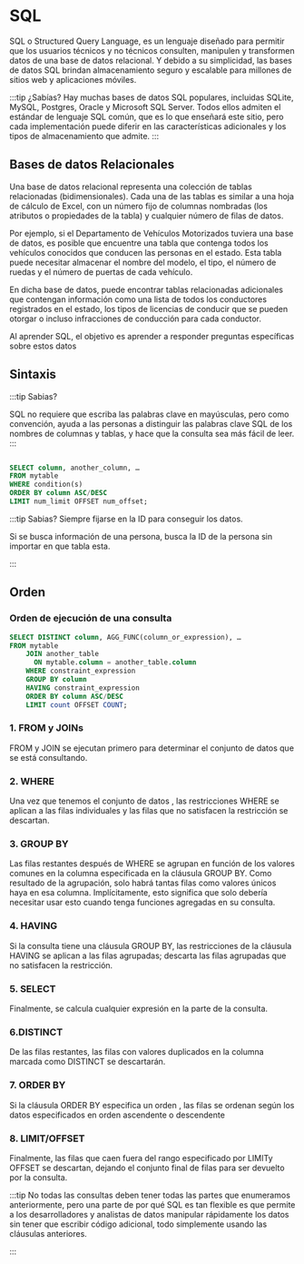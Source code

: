 # SQL

SQL  o Structured Query Language, es un lenguaje diseñado para permitir que los usuarios técnicos y no técnicos consulten, manipulen y transformen datos de una base de datos relacional. Y debido a su simplicidad, las bases de datos SQL brindan almacenamiento seguro y escalable para millones de sitios web y aplicaciones móviles.

:::tip
¿Sabías?
Hay muchas bases de datos SQL populares, incluidas SQLite, MySQL, Postgres, Oracle y Microsoft SQL Server. Todos ellos admiten el estándar de lenguaje SQL común, que es lo que enseñará este sitio, pero cada implementación puede diferir en las características adicionales y los tipos de almacenamiento que admite.
:::

## Bases de datos Relacionales
Una base de datos relacional representa una colección de tablas relacionadas (bidimensionales). Cada una de las tablas es similar a una hoja de cálculo de Excel, con un número fijo de columnas nombradas (los atributos o propiedades de la tabla) y cualquier número de filas de datos.

Por ejemplo, si el Departamento de Vehículos Motorizados tuviera una base de datos, es posible que encuentre una tabla que contenga todos los vehículos conocidos que conducen las personas en el estado. Esta tabla puede necesitar almacenar el nombre del modelo, el tipo, el número de ruedas y el número de puertas de cada vehículo.

En dicha base de datos, puede encontrar tablas relacionadas adicionales que contengan información como una lista de todos los conductores registrados en el estado, los tipos de licencias de conducir que se pueden otorgar o incluso infracciones de conducción para cada conductor.


 Al aprender SQL, el objetivo es aprender a responder preguntas específicas sobre estos datos

## Sintaxis

:::tip Sabias?

 SQL no requiere que escriba las palabras clave en mayúsculas, pero como convención, ayuda a las personas a distinguir las palabras clave SQL de los nombres de columnas y tablas, y hace que la consulta sea más fácil de leer.
:::

```sql

SELECT column, another_column, …
FROM mytable
WHERE condition(s)
ORDER BY column ASC/DESC
LIMIT num_limit OFFSET num_offset;

```

:::tip Sabias?
Siempre fijarse en la ID para conseguir los datos.

Si se busca información de una persona, busca la ID de la persona sin importar en que tabla esta.


:::

## Orden
### Orden de ejecución de una consulta

```sql
SELECT DISTINCT column, AGG_FUNC(column_or_expression), …
FROM mytable
    JOIN another_table
      ON mytable.column = another_table.column
    WHERE constraint_expression
    GROUP BY column
    HAVING constraint_expression
    ORDER BY column ASC/DESC
    LIMIT count OFFSET COUNT;

```
### 1. FROM y JOINs

 FROM y  JOIN se ejecutan primero para determinar el conjunto de datos que se está consultando. 

### 2. WHERE
Una vez que tenemos el conjunto de datos , las restricciones  WHERE  se aplican a las filas individuales y las filas que no satisfacen la restricción se descartan.

###  3. GROUP BY
Las filas restantes después de WHERE se agrupan en función de los valores comunes en la columna especificada en la cláusula GROUP BY. Como resultado de la agrupación, solo habrá tantas filas como valores únicos haya en esa columna. Implícitamente, esto significa que solo debería necesitar usar esto cuando tenga funciones agregadas en su consulta.

###  4. HAVING
Si la consulta tiene una cláusula GROUP BY, las restricciones de la cláusula HAVING se aplican a las filas agrupadas; descarta las filas agrupadas que no satisfacen la restricción.

###  5. SELECT
Finalmente, se calcula cualquier expresión en la parte de la consulta.

### 6.DISTINCT
De las filas restantes, las filas con valores duplicados en la columna marcada como DISTINCT se descartarán.

###  7. ORDER BY
Si la cláusula ORDER BY especifica un orden , las filas se ordenan según los datos especificados en orden ascendente o descendente

###  8. LIMIT/OFFSET
Finalmente, las filas que caen fuera del rango especificado por LIMITy OFFSET se descartan, dejando el conjunto final de filas para ser devuelto por la consulta.


:::tip 
No todas las consultas deben tener todas las partes que enumeramos anteriormente, pero una parte de por qué SQL es tan flexible es que permite a los desarrolladores y analistas de datos manipular rápidamente los datos sin tener que escribir código adicional, todo simplemente usando las cláusulas anteriores.

:::